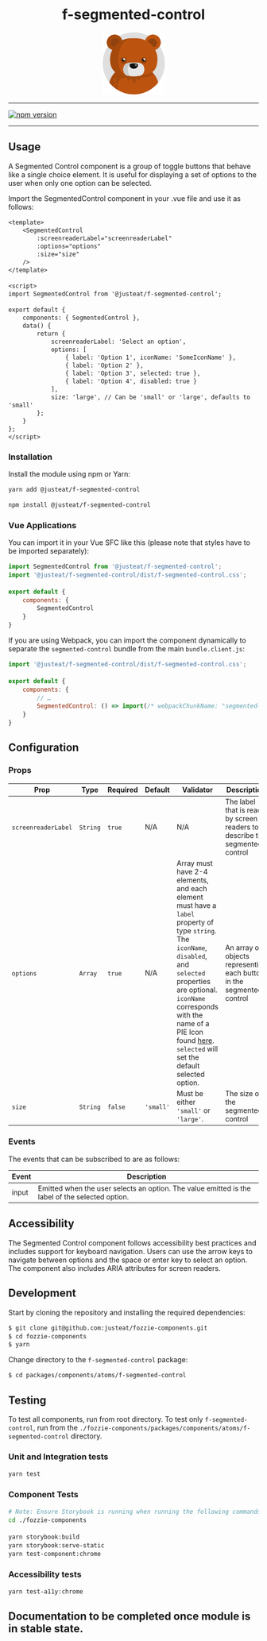 <div align="center">

# f-segmented-control

<img width="125" alt="Fozzie Bear" src="../../../../bear.png" />

</div>

---

[![npm version](https://badge.fury.io/js/%40justeat%2Ff-segmented-control.svg)](https://badge.fury.io/js/%40justeat%2Ff-segmented-control)

---

## Usage
A Segmented Control component is a group of toggle buttons that behave like a single choice element. It is useful for displaying a set of options to the user when only one option can be selected.


Import the SegmentedControl component in your .vue file and use it as follows:

```
<template>
    <SegmentedControl
        :screenreaderLabel="screenreaderLabel"
        :options="options"
        :size="size"
    />
</template>

<script>
import SegmentedControl from '@justeat/f-segmented-control';

export default {
    components: { SegmentedControl },
    data() {
        return {
            screenreaderLabel: 'Select an option',
            options: [
                { label: 'Option 1', iconName: 'SomeIconName' },
                { label: 'Option 2' },
                { label: 'Option 3', selected: true },
                { label: 'Option 4', disabled: true }
            ],
            size: 'large', // Can be 'small' or 'large', defaults to 'small'
        };
    }
};
</script>

```

### Installation

Install the module using npm or Yarn:

```sh
yarn add @justeat/f-segmented-control
```

```sh
npm install @justeat/f-segmented-control
```



### Vue Applications

You can import it in your Vue SFC like this (please note that styles have to be imported separately):

```js
import SegmentedControl from '@justeat/f-segmented-control';
import '@justeat/f-segmented-control/dist/f-segmented-control.css';

export default {
    components: {
        SegmentedControl
    }
}
```

If you are using Webpack, you can import the component dynamically to separate the `segmented-control` bundle from the main `bundle.client.js`:

```js
import '@justeat/f-segmented-control/dist/f-segmented-control.css';

export default {
    components: {
        // …
        SegmentedControl: () => import(/* webpackChunkName: "segmented-control" */ '@justeat/f-segmented-control')
    }
}
```

## Configuration

### Props

| Prop | Type | Required | Default | Validator | Description |
| --- | --- | --- | --- | --- | --- |
| `screenreaderLabel` | `String` | `true` | N/A | N/A | The label that is read by screen readers to describe the segmented control |
| `options` | `Array` | `true` | N/A | Array must have 2-4 elements, and each element must have a `label` property of type `string`. The `iconName`, `disabled`, and `selected` properties are optional. `iconName` corresponds with the name of a PIE Icon found [here](https://github.com/justeattakeaway/pie/tree/main/packages/tools/pie-icons-vue). `selected` will set the default selected option. | An array of objects representing each button in the segmented control |
| `size` | `String` | `false` | `'small'` | Must be either `'small'` or `'large'`. | The size of the segmented control |

### Events

The events that can be subscribed to are as follows:

| Event | Description |
| ----- | ----------- |
| input | Emitted when the user selects an option. The value emitted is the label of the selected option. |

## Accessibility
The Segmented Control component follows accessibility best practices and includes support for keyboard navigation. Users can use the arrow keys to navigate between options and the space or enter key to select an option. The component also includes ARIA attributes for screen readers.

## Development

Start by cloning the repository and installing the required dependencies:

```sh
$ git clone git@github.com:justeat/fozzie-components.git
$ cd fozzie-components
$ yarn
```

Change directory to the `f-segmented-control` package:

```sh
$ cd packages/components/atoms/f-segmented-control
```

## Testing

To test all components, run from root directory.
To test only `f-segmented-control`, run from the `./fozzie-components/packages/components/atoms/f-segmented-control` directory.

### Unit and Integration tests

```sh
yarn test
```

### Component Tests

```bash
# Note: Ensure Storybook is running when running the following commands
cd ./fozzie-components

yarn storybook:build
yarn storybook:serve-static
yarn test-component:chrome
```

### Accessibility tests
```bash
yarn test-a11y:chrome
```

## Documentation to be completed once module is in stable state.


